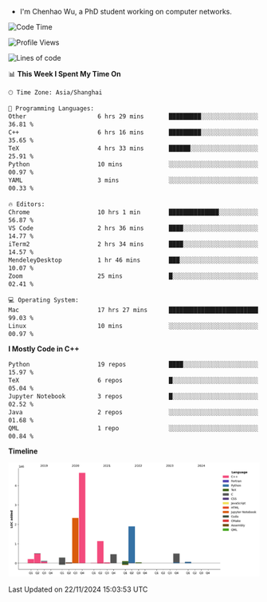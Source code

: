 - I'm Chenhao Wu, a PhD student working on computer networks.

<!--START_SECTION:waka-->
![Code Time](http://img.shields.io/badge/Code%20Time-83%20hrs%2040%20mins-blue)

![Profile Views](http://img.shields.io/badge/Profile%20Views-1-blue)

![Lines of code](https://img.shields.io/badge/From%20Hello%20World%20I%27ve%20Written-12.4%20million%20lines%20of%20code-blue)

📊 **This Week I Spent My Time On** 

```text
🕑︎ Time Zone: Asia/Shanghai

💬 Programming Languages: 
Other                    6 hrs 29 mins       █████████░░░░░░░░░░░░░░░░   36.81 % 
C++                      6 hrs 16 mins       █████████░░░░░░░░░░░░░░░░   35.65 % 
TeX                      4 hrs 33 mins       ██████░░░░░░░░░░░░░░░░░░░   25.91 % 
Python                   10 mins             ░░░░░░░░░░░░░░░░░░░░░░░░░   00.97 % 
YAML                     3 mins              ░░░░░░░░░░░░░░░░░░░░░░░░░   00.33 % 

🔥 Editors: 
Chrome                   10 hrs 1 min        ██████████████░░░░░░░░░░░   56.87 % 
VS Code                  2 hrs 36 mins       ████░░░░░░░░░░░░░░░░░░░░░   14.77 % 
iTerm2                   2 hrs 34 mins       ████░░░░░░░░░░░░░░░░░░░░░   14.57 % 
MendeleyDesktop          1 hr 46 mins        ███░░░░░░░░░░░░░░░░░░░░░░   10.07 % 
Zoom                     25 mins             █░░░░░░░░░░░░░░░░░░░░░░░░   02.41 % 

💻 Operating System: 
Mac                      17 hrs 27 mins      █████████████████████████   99.03 % 
Linux                    10 mins             ░░░░░░░░░░░░░░░░░░░░░░░░░   00.97 % 
```

**I Mostly Code in C++** 

```text
Python                   19 repos            ████░░░░░░░░░░░░░░░░░░░░░   15.97 % 
TeX                      6 repos             █░░░░░░░░░░░░░░░░░░░░░░░░   05.04 % 
Jupyter Notebook         3 repos             █░░░░░░░░░░░░░░░░░░░░░░░░   02.52 % 
Java                     2 repos             ░░░░░░░░░░░░░░░░░░░░░░░░░   01.68 % 
QML                      1 repo              ░░░░░░░░░░░░░░░░░░░░░░░░░   00.84 % 
```



**Timeline**

![Lines of Code chart](https://raw.githubusercontent.com/Vito-Swift/Vito-Swift/main/assets/bar_graph.png)


 Last Updated on 22/11/2024 15:03:53 UTC
<!--END_SECTION:waka-->
